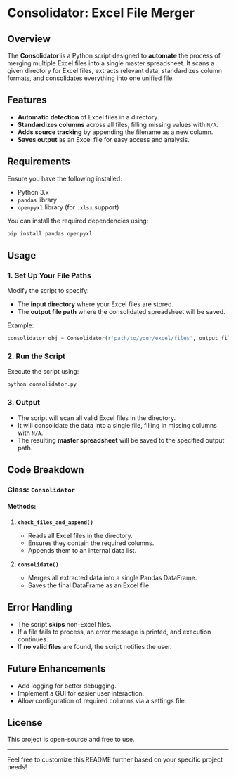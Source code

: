 # Consolidator: Excel File Merger

## Overview
The **Consolidator** is a Python script designed to **automate** the process of merging multiple Excel files into a single master spreadsheet. It scans a given directory for Excel files, extracts relevant data, standardizes column formats, and consolidates everything into one unified file.

## Features
- **Automatic detection** of Excel files in a directory.
- **Standardizes columns** across all files, filling missing values with `N/A`.
- **Adds source tracking** by appending the filename as a new column.
- **Saves output** as an Excel file for easy access and analysis.

## Requirements
Ensure you have the following installed:
- Python 3.x
- `pandas` library
- `openpyxl` library (for `.xlsx` support)

You can install the required dependencies using:
```bash
pip install pandas openpyxl
```

## Usage
### 1. Set Up Your File Paths
Modify the script to specify:
- The **input directory** where your Excel files are stored.
- The **output file path** where the consolidated spreadsheet will be saved.

Example:
```python
consolidator_obj = Consolidator(r'path/to/your/excel/files', output_file='output/master.xlsx')
```

### 2. Run the Script
Execute the script using:
```bash
python consolidator.py
```

### 3. Output
- The script will scan all valid Excel files in the directory.
- It will consolidate the data into a single file, filling in missing columns with `N/A`.
- The resulting **master spreadsheet** will be saved to the specified output path.

## Code Breakdown
### **Class: `Consolidator`**
#### **Methods:**
1. **`check_files_and_append()`**
   - Reads all Excel files in the directory.
   - Ensures they contain the required columns.
   - Appends them to an internal data list.
   
2. **`consolidate()`**
   - Merges all extracted data into a single Pandas DataFrame.
   - Saves the final DataFrame as an Excel file.

## Error Handling
- The script **skips** non-Excel files.
- If a file fails to process, an error message is printed, and execution continues.
- If **no valid files** are found, the script notifies the user.

## Future Enhancements
- Add logging for better debugging.
- Implement a GUI for easier user interaction.
- Allow configuration of required columns via a settings file.

## License
This project is open-source and free to use.

---
Feel free to customize this README further based on your specific project needs!

